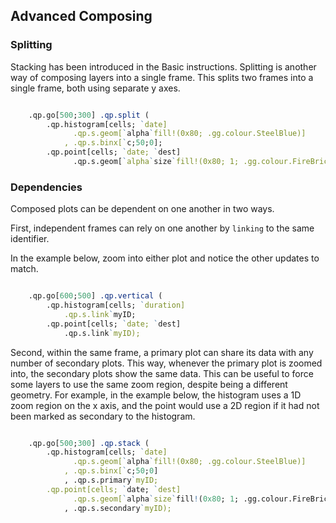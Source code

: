 ## Advanced Composing

### Splitting

Stacking has been introduced in the Basic instructions. Splitting is another way
of composing layers into a single frame. This splits two frames into a single frame,
both using separate y axes.

```q

    .qp.go[500;300] .qp.split (
        .qp.histogram[cells; `date]
              .qp.s.geom[`alpha`fill!(0x80; .gg.colour.SteelBlue)]
            , .qp.s.binx[`c;50;0];
        .qp.point[cells; `date; `dest]
              .qp.s.geom[`alpha`size`fill!(0x80; 1; .gg.colour.FireBrick)]);

```

### Dependencies

Composed plots can be dependent on one another in two ways.

First, independent frames can rely on one another by `linking` to the same identifier.

In the example below, zoom into either plot and notice the other updates to match.

```q

    .qp.go[600;500] .qp.vertical (
        .qp.histogram[cells; `duration]
            .qp.s.link`myID;
        .qp.point[cells; `date; `dest]
            .qp.s.link`myID);

```

Second, within the same frame, a primary plot can share its data with any number
of secondary plots. This way, whenever the primary plot is zoomed into, 
the secondary plots show the same data. This can be useful to force some
layers to use the same zoom region, despite being a different geometry.
For example, in the example below, the histogram uses a 1D zoom region
on the x axis, and the point would use a 2D region if it had not been
marked as secondary to the histogram.

```q

    .qp.go[500;300] .qp.stack (
        .qp.histogram[cells; `date]
              .qp.s.geom[`alpha`fill!(0x80; .gg.colour.SteelBlue)]
            , .qp.s.binx[`c;50;0]
            , .qp.s.primary`myID;
        .qp.point[cells; `date; `dest]
              .qp.s.geom[`alpha`size`fill!(0x80; 1; .gg.colour.FireBrick)]
            , .qp.s.secondary`myID);
              
```